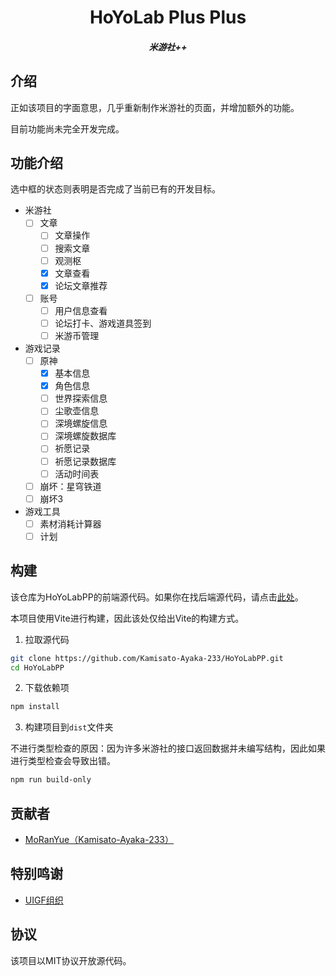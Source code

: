 <center>
  <h1>HoYoLab Plus Plus</h1>
  <h5>米游社++</h5>
</center>

## 介绍

正如该项目的字面意思，几乎重新制作米游社的页面，并增加额外的功能。

目前功能尚未完全开发完成。

## 功能介绍

选中框的状态则表明是否完成了当前已有的开发目标。

- 米游社
  - [ ] 文章
    - [ ] 文章操作
    - [ ] 搜索文章
    - [ ] 观测枢
    - [x] 文章查看
    - [x] 论坛文章推荐
  - [ ] 账号
    - [ ] 用户信息查看
    - [ ] 论坛打卡、游戏道具签到
    - [ ] 米游币管理
- 游戏记录
  - [ ] 原神
    - [x] 基本信息
    - [x] 角色信息
    - [ ] 世界探索信息
    - [ ] 尘歌壶信息
    - [ ] 深境螺旋信息
    - [ ] 深境螺旋数据库
    - [ ] 祈愿记录
    - [ ] 祈愿记录数据库
    - [ ] 活动时间表
  - [ ] 崩坏：星穹铁道
  - [ ] 崩坏3
- 游戏工具
  - [ ] 素材消耗计算器
  - [ ] 计划

## 构建

该仓库为HoYoLabPP的前端源代码。如果你在找后端源代码，请点击[此处](https://github.com/Kamisato-Ayaka-233/HoYoLabPP.Backend)。

本项目使用Vite进行构建，因此该处仅给出Vite的构建方式。

1. 拉取源代码
```sh
git clone https://github.com/Kamisato-Ayaka-233/HoYoLabPP.git
cd HoYoLabPP
```

2. 下载依赖项
```sh
npm install
```

3. 构建项目到`dist`文件夹

不进行类型检查的原因：因为许多米游社的接口返回数据并未编写结构，因此如果进行类型检查会导致出错。
```sh
npm run build-only
```

## 贡献者

- [MoRanYue（Kamisato-Ayaka-233）](https://github.com/Kamisato-Ayaka-233)

## 特别鸣谢

- [UIGF组织](https://github.com/UIGF-org)

## 协议

该项目以MIT协议开放源代码。